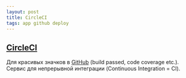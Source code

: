 ```yaml
---
layout: post
title: CircleCI
tags: app github deploy
---
```

## [CircleCI](https://circleci.com)

Для красивых значков в [GitHub](https://github.com/marketplace/circleci) (build passed, code coverage etc.).
Сервис для непрерывной интеграции (Continuous Integration = CI).
